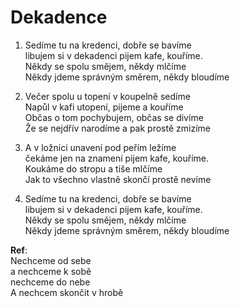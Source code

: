 # Dekadence

1. Sedíme tu na kredenci, dobře se bavíme   
libujem si v dekadenci pijem kafe, kouříme.  
Někdy se spolu smějem, někdy mlčíme  
Někdy jdeme správným směrem, někdy bloudíme  

2. Večer spolu u topení v koupelně sedíme   
Napůl v kafi utopení, pijeme a  kouříme  
Občas o tom pochybujem, občas se divíme  
Že se nejdřív narodíme a pak prostě zmizíme  

3. A v ložnici unavení pod peřím ležíme   
čekáme jen na znamení pijem kafe, kouříme.  
Koukáme do stropu a tiše mlčíme  
Jak to všechno vlastně skončí prostě nevíme  

4. Sedíme tu na kredenci, dobře se bavíme  
libujem si v dekadenci pijem kafe, kouříme.  
Někdy se spolu smějem, někdy mlčíme  
Někdy jdeme správným směrem, někdy bloudíme  

**Ref**:  
Nechceme od sebe  
a nechceme k sobě  
nechceme do nebe  
A nechcem skončit v hrobě  
